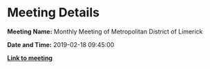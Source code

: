 # Meeting Details

**Meeting Name:** Monthly Meeting of Metropolitan District of Limerick

**Date and Time:** 2019-02-18 09:45:00

**<a href="https://www.limerick.ie/council/whats-on/monthly-meeting-metropolitan-district-limerick-49" target="_blank">Link to meeting</a>**
